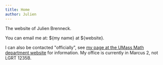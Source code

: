 ```yaml
---
title: Home
author: Julien
---
```


The website of Julien Brenneck.

You can email me at: ${my name} at ${website}.

I can also be contacted "officially", see [my page at the UMass Math department website](https://www.math.umass.edu/directory/graduate-students/julien-brenneck) for information.
My office is currently in Marcus 2, not LGRT 1235B.
